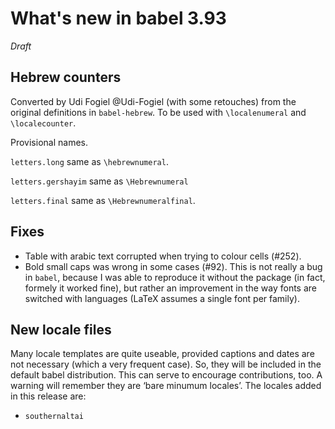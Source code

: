
# What's new in babel 3.93

*Draft*

## Hebrew counters

Converted by Udi Fogiel @Udi-Fogiel (with some retouches) from the
original definitions in `babel-hebrew`. To be used with
`\localenumeral` and `\localecounter`. 

Provisional names.

`letters.long` same as `\hebrewnumeral`.

`letters.gershayim` same as `\Hebrewnumeral` 

`letters.final` same as `\Hebrewnumeralfinal`.

## Fixes

* Table with arabic text corrupted when trying to colour cells (#252).
* Bold small caps was wrong in some cases (#92). This is not really a
  bug in `babel`, because I was able to reproduce it without the
  package (in fact, formely it worked fine), but rather an improvement
  in the way fonts are switched with languages (LaTeX assumes a single
  font per family).
  
## New locale files

Many locale templates are quite useable, provided captions and dates
are not necessary (which a very frequent case). So, they will be
included in the default babel distribution. This can serve to encourage
contributions, too. A warning will remember they are ‘bare
minumum locales’. The locales added in this release are:
* `southernaltai`